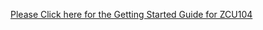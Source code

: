 
[Please Click here for the Getting Started Guide for ZCU104][]

[Please Click here for the Getting Started Guide for ZCU104]: http://www.wiki.xilinx.com/reVISION+Getting+Started+Guide+2017.4+rev2]
